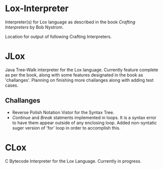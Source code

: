 # Lox-Interpreter
Interpreter(s) for Lox language as described in the book _Crafting Interpreters_ by Bob Nystrom.

Location for output of following Crafting Interpreters.

# JLox
Java Tree-Walk interpreter for the Lox language. Currently feature complete as per the book, along with some features designated in the book as 'challanges'. Planning on finishing more challanges along with adding test cases.

## Challanges
* Reverse Polish Notation Vistor for the Syntax Tree.
* _Continue_ and _Break_ statments implemented in loops. It is a syntax error to have them appear outside of any enclosing loop. Added non-syntatic suger version of 'for' loop in order to accomplish this.

# CLox
C Bytecode Interpreter for the Lox Language. Currently in progress.
